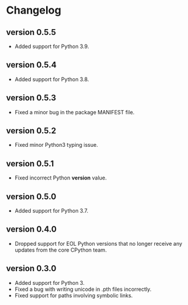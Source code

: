 # Changelog

## version 0.5.5

- Added support for Python 3.9.

## version 0.5.4

- Added support for Python 3.8.

## version 0.5.3

- Fixed a minor bug in the package MANIFEST file.

## version 0.5.2

- Fixed minor Python3 typing issue.

## version 0.5.1

- Fixed incorrect Python __version__ value.

## version 0.5.0

- Added support for Python 3.7.

## version 0.4.0

- Dropped support for EOL Python versions that no longer
  receive any updates from the core CPython team.

## version 0.3.0

- Added support for Python 3.
- Fixed a bug with writing unicode in .pth files incorrectly.
- Fixed support for paths involving symbolic links.
